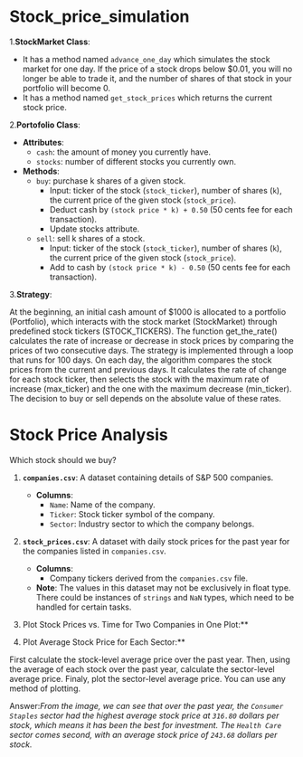 # Stock_price_simulation

1.**StockMarket Class**: 
   - It has a method named `advance_one_day` which simulates the stock market for one day. If the price of a stock drops below $0.01, you will no longer be able to trade it, and the number of shares of that stock in your portfolio will become 0.
   - It has a method named `get_stock_prices` which returns the current stock price.

2.**Portofolio Class**:
   - **Attributes**:
     - `cash`: the amount of money you currently have.
     - `stocks`: number of different stocks you currently own.
   - **Methods**:
     - `buy`: purchase k shares of a given stock.
       - Input: ticker of the stock (`stock_ticker`), number of shares (`k`), the current price of the given stock (`stock_price`).
       - Deduct cash by `(stock price * k) + 0.50` (50 cents fee for each transaction).
       - Update stocks attribute.
     - `sell`: sell k shares of a stock.
       - Input: ticker of the stock (`stock_ticker`), number of shares (`k`), the current price of the given stock (`stock_price`).
       - Add to cash by `(stock price * k) - 0.50` (50 cents fee for each transaction).

3.**Strategy**:

   At the beginning, an initial cash amount of $1000 is allocated to a portfolio (Portfolio), which interacts with the stock market (StockMarket) through predefined stock tickers (STOCK_TICKERS). The function get_the_rate() calculates the rate of increase or decrease in stock prices by comparing the prices of two consecutive days. The strategy is implemented through a loop that runs for 100 days. On each day, the algorithm compares the stock prices from the current and previous days. It calculates the rate of change for each stock ticker, then selects the stock with the maximum rate of increase (max_ticker) and the one with the maximum decrease (min_ticker). The decision to buy or sell depends on the absolute value of these rates.


# Stock Price Analysis
Which stock should we buy?

1. **`companies.csv`**: A dataset containing details of S&P 500 companies.
    - **Columns**:
        - `Name`: Name of the company.
        - `Ticker`: Stock ticker symbol of the company.
        - `Sector`: Industry sector to which the company belongs.

2. **`stock_prices.csv`**: A dataset with daily stock prices for the past year for the companies listed in `companies.csv`.
    - **Columns**:
        - Company tickers derived from the `companies.csv` file.
    - **Note**: The values in this dataset may not be exclusively in float type. There could be instances of `strings` and `NaN` types, which need to be handled for certain tasks.


1. Plot Stock Prices vs. Time for Two Companies in One Plot:**

2. Plot Average Stock Price for Each Sector:**

First calculate the stock-level average price over the past year. Then, using the average of each stock over the past year, calculate the sector-level average price. Finaly, plot the sector-level average price. You can use any method of plotting.

Answer:*From the image, we can see that over the past year, the `Consumer Staples` sector had the highest average stock price at `316.80` dollars per stock, which means it has been the best for investment. The `Health Care` sector comes second, with an average stock price of `243.68` dollars per stock.*
